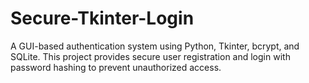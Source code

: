 # Secure-Tkinter-Login
A GUI-based authentication system using Python, Tkinter, bcrypt, and SQLite. This project provides secure user registration and login with password hashing to prevent unauthorized access.
